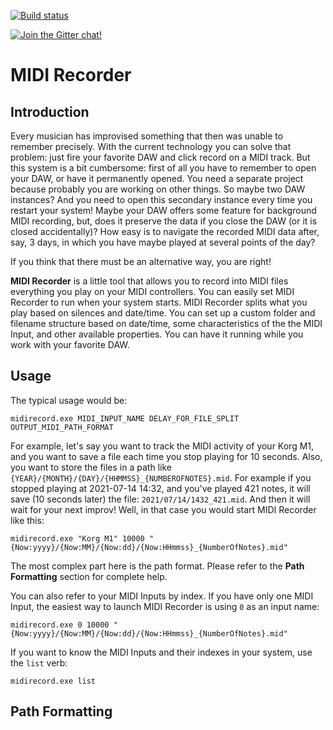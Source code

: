 [![Build status](https://github.com/icalvo/Icm.MidiRecorder/actions/workflows/ci.yml/badge.svg)](https://github.com/icalvo/Icm.MidiRecorder/actions/workflows/ci.yml)

[![Join the Gitter chat!](https://badges.gitter.im/gsscoder/commandline.svg)](https://gitter.im/gsscoder/commandline?utm_source=badge&utm_medium=badge&utm_campaign=pr-badge&utm_content=badge)


# MIDI Recorder

## Introduction

Every musician has improvised something that then was unable to remember precisely. With the current technology you can solve that problem: just fire your favorite DAW and click record on a MIDI track. But this system is a bit cumbersome: first of all you have to remember to open your DAW, or have it permanently opened. You need a separate project because probably you are working on other things. So maybe two DAW instances? And you need to open this secondary instance every time you restart your system! Maybe your DAW offers some feature for background MIDI recording, but, does it preserve the data if you close the DAW (or it is closed accidentally)? How easy is to navigate the recorded MIDI data after, say, 3 days, in which you have maybe played at several points of the day?

If you think that there must be an alternative way, you are right!

**MIDI Recorder** is a little tool that allows you to record into MIDI files everything you play on your MIDI controllers. You can easily set MIDI Recorder to run when your system starts. MIDI Recorder splits what you play based on silences and date/time. You can set up a custom folder and filename structure based on date/time, some characteristics of the the MIDI Input, and other available properties. You can have it running while you work with your favorite DAW.

## Usage

The typical usage would be:
```
midirecord.exe MIDI_INPUT_NAME DELAY_FOR_FILE_SPLIT OUTPUT_MIDI_PATH_FORMAT
```

For example, let's say you want to track the MIDI activity of your Korg M1, and you want to save a file each time you stop playing for 10 seconds. Also, you want to store the files in a path like `{YEAR}/{MONTH}/{DAY}/{HHMMSS}_{NUMBEROFNOTES}.mid`. For example if you stopped playing at 2021-07-14 14:32, and you've played 421 notes, it will save (10 seconds later) the file: `2021/07/14/1432_421.mid`. And then it will wait for your next improv! Well, in that case you would start MIDI Recorder like this:

```
midirecord.exe "Korg M1" 10000 "{Now:yyyy}/{Now:MM}/{Now:dd}/{Now:HHmmss}_{NumberOfNotes}.mid"
```

The most complex part here is the path format. Please refer to the **Path Formatting** section for complete help.

You can also refer to your MIDI Inputs by index. If you have only one MIDI Input, the easiest way to launch MIDI Recorder is using `0` as an input name:

```
midirecord.exe 0 10000 "{Now:yyyy}/{Now:MM}/{Now:dd}/{Now:HHmmss}_{NumberOfNotes}.mid"
```

If you want to know the MIDI Inputs and their indexes in your system, use the `list` verb:

```
midirecord.exe list
```


## Path Formatting

